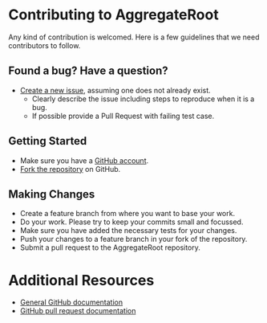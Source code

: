 # Contributing to AggregateRoot

Any kind of contribution is welcomed. Here is a few guidelines that we need contributors to follow.

## Found a bug? Have a question?

* [Create a new issue](https://github.com/arkency/aggregate_root/issues/new), assuming one does not already exist.
  * Clearly describe the issue including steps to reproduce when it is a bug.
  * If possible provide a Pull Request with failing test case.

## Getting Started

* Make sure you have a [GitHub account](https://github.com/signup/free).
* [Fork the repository](https://help.github.com/articles/fork-a-repo/) on GitHub.

## Making Changes

* Create a feature branch from where you want to base your work.
* Do your work. Please try to keep your commits small and focussed.
* Make sure you have added the necessary tests for your changes.
* Push your changes to a feature branch in your fork of the repository.
* Submit a pull request to the AggregateRoot repository.

# Additional Resources

* [General GitHub documentation](http://help.github.com/)
* [GitHub pull request documentation](http://help.github.com/send-pull-requests/)
